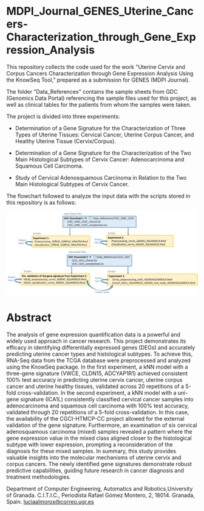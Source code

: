 # MDPI_Journal_GENES_Uterine_Cancers-Characterization_through_Gene_Expression_Analysis

This repository collects the code used for the work "Uterine Cervix and Corpus Cancers Characterization through Gene Expression Analysis Using the KnowSeq Tool," prepared as a submission for GENES (MDPI Journal).

The folder "Data_References" contains the sample sheets from GDC (Genomics Data Portal) referencing the sample files used for this project, as well as clinical tables for the patients from whom the samples were taken. 

The project is divided into three experiments:

* Determination of a Gene Signature for the Characterization of Three Types of Uterine Tissues: Cervical Cancer, Uterine Corpus Cancer, and Healthy Uterine Tissue (Cervix/Corpus).

* Determination of a Gene Signature for the Characterization of the Two Main Histological Subtypes of Cervix Cancer: Adenocarcinoma and Squamous Cell Carcinoma.

* Study of Cervical Adenosquamous Carcinoma in Relation to the Two Main Histological Subtypes of Cervix Cancer.

The flowchart followed to analyze the input data with the scripts stored in this repository is as follows:

![Flowchart](FLOWCHART.jpg)

# Abstract
The analysis of gene expression quantification data is a powerful and widely used approach in cancer research. This project demonstrates its efficacy in identifying differentially expressed genes (DEGs) and accurately predicting uterine cancer types and histological subtypes. To achieve this, RNA-Seq data from the TCGA database were preprocessed and analyzed using the KnowSeq package. In the first experiment, a kNN model with a three-gene signature (VWCE, CLDN15, ADCYAP1R1) achieved consistent 100% test accuracy in predicting uterine cervix cancer, uterine corpus cancer and uterine healthy tissues, validated across 20 repetitions of a 5-fold cross-validation. In the second experiment, a kNN model with a uni-gene signature (ICA1L) consistently classified cervical cancer samples into adenocarcinoma and squamous cell carcinoma with 100% test accuracy, validated through 20 repetitions of a 5-fold cross-validation. In this case, the availability of the CGCI-HTMCP-CC project allowed for the external validation of the gene signature. Furthermore, an examination of six cervical adenosquamous carcinoma (mixed) samples revealed a pattern where the gene expression value in the mixed class aligned closer to the histological subtype with lower expression, prompting a reconsideration of the diagnosis for these mixed samples. In summary, this study provides valuable insights into the molecular mechanisms of uterine cervix and corpus cancers. The newly identified gene signatures demonstrate robust predictive capabilities, guiding future research in cancer diagnosis and treatment methodologies.


Department of Computer Engineering, Automatics and Robotics,University of Granada. C.I.T.I.C., Periodista Rafael Gómez Montero, 2, 18014. Granada, Spain.
luciaalmorox@correo.ugr.es
